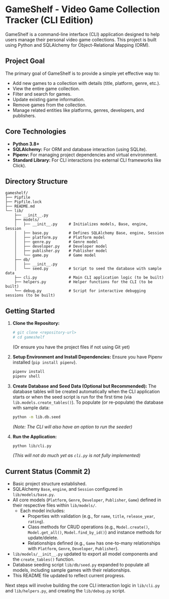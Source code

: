 # GameShelf - Video Game Collection Tracker (CLI Edition)

GameShelf is a command-line interface (CLI) application designed to help users manage their personal video game collections. This project is built using Python and SQLAlchemy for Object-Relational Mapping (ORM).

## Project Goal

The primary goal of GameShelf is to provide a simple yet effective way to:
- Add new games to a collection with details (title, platform, genre, etc.).
- View the entire game collection.
- Filter and search for games.
- Update existing game information.
- Remove games from the collection.
- Manage related entities like platforms, genres, developers, and publishers.

## Core Technologies

- **Python 3.8+**
- **SQLAlchemy:** For ORM and database interaction (using SQLite).
- **Pipenv:** For managing project dependencies and virtual environment.
- **Standard Library:** For CLI interactions (no external CLI frameworks like Click).

## Directory Structure

```
gameshelf/
├── Pipfile
├── Pipfile.lock
├── README.md
└── lib/
    ├── __init__.py
    ├── models/
    │   ├── __init__.py     # Initializes models, Base, engine, Session
    │   ├── base.py         # Defines SQLAlchemy Base, engine, Session
    │   ├── platform.py     # Platform model
    │   ├── genre.py        # Genre model
    │   ├── developer.py    # Developer model
    │   ├── publisher.py    # Publisher model
    │   └── game.py         # Game model
    ├── db/
    │   ├── __init__.py
    │   └── seed.py         # Script to seed the database with sample data
    ├── cli.py              # Main CLI application logic (to be built)
    ├── helpers.py          # Helper functions for the CLI (to be built)
    └── debug.py            # Script for interactive debugging sessions (to be built)
```

## Getting Started

1.  **Clone the Repository:**
    ```bash
    # git clone <repository-url>
    # cd gameshelf
    ```
    (Or ensure you have the project files if not using Git yet)

2.  **Setup Environment and Install Dependencies:**
    Ensure you have Pipenv installed (`pip install pipenv`).
    ```bash
    pipenv install
    pipenv shell
    ```

3.  **Create Database and Seed Data (Optional but Recommended):**
    The database tables will be created automatically when the CLI application starts or when the seed script is run for the first time (via `lib.models.create_tables()`).
    To populate (or re-populate) the database with sample data:
    ```bash
    python -m lib.db.seed
    ```
    *(Note: The CLI will also have an option to run the seeder)*

4.  **Run the Application:**
    ```bash
    python lib/cli.py
    ```
    *(This will not do much yet as `cli.py` is not fully implemented)*

## Current Status (Commit 2)

- Basic project structure established.
- SQLAlchemy `Base`, `engine`, and `Session` configured in `lib/models/base.py`.
- All core models (`Platform`, `Genre`, `Developer`, `Publisher`, `Game`) defined in their respective files within `lib/models/`.
    - Each model includes:
        - Properties with validation (e.g., for `name`, `title`, `release_year`, `rating`).
        - Class methods for CRUD operations (e.g., `Model.create()`, `Model.get_all()`, `Model.find_by_id()`) and instance methods for update/delete.
        - Relationships defined (e.g., `Game` has one-to-many relationships with `Platform`, `Genre`, `Developer`, `Publisher`).
- `lib/models/__init__.py` updated to export all model components and the `create_tables()` function.
- Database seeding script `lib/db/seed.py` expanded to populate all models, including sample games with their relationships.
- This README file updated to reflect current progress.

Next steps will involve building the core CLI interaction logic in `lib/cli.py` and `lib/helpers.py`, and creating the `lib/debug.py` script.
```